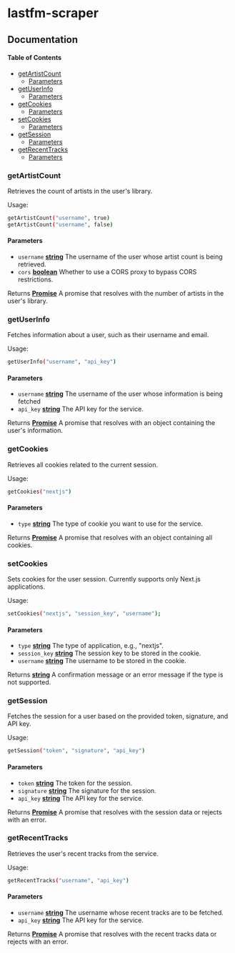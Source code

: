 # lastfm-scraper

## Documentation

<!-- Generated by documentation.js. Update this documentation by updating the source code. -->

#### Table of Contents

*   [getArtistCount](#getartistcount)
    *   [Parameters](#parameters)
*   [getUserInfo](#getuserinfo)
    *   [Parameters](#parameters-1)
*   [getCookies](#getcookies)
    *   [Parameters](#parameters-2)
*   [setCookies](#setcookies)
    *   [Parameters](#parameters-3)
*   [getSession](#getsession)
    *   [Parameters](#parameters-4)
*   [getRecentTracks](#getrecenttracks)
    *   [Parameters](#parameters-5)

### getArtistCount

Retrieves the count of artists in the user's library.

Usage:

```bash
getArtistCount("username", true)
getArtistCount("username", false)
```

#### Parameters

*   `username` **[string](https://developer.mozilla.org/docs/Web/JavaScript/Reference/Global_Objects/String)** The username of the user whose artist count is being retrieved.
*   `cors` **[boolean](https://developer.mozilla.org/docs/Web/JavaScript/Reference/Global_Objects/Boolean)** Whether to use a CORS proxy to bypass CORS restrictions.

Returns **[Promise](https://developer.mozilla.org/docs/Web/JavaScript/Reference/Global_Objects/Promise)** A promise that resolves with the number of artists in the user's library.

### getUserInfo

Fetches information about a user, such as their username and email.

Usage:

```bash
getUserInfo("username", "api_key")
```

#### Parameters

*   `username` **[string](https://developer.mozilla.org/docs/Web/JavaScript/Reference/Global_Objects/String)** The username of the user whose information is being fetched
*   `api_key` **[string](https://developer.mozilla.org/docs/Web/JavaScript/Reference/Global_Objects/String)** The API key for the service.

Returns **[Promise](https://developer.mozilla.org/docs/Web/JavaScript/Reference/Global_Objects/Promise)** A promise that resolves with an object containing the user's information.

### getCookies

Retrieves all cookies related to the current session.

Usage:

```bash
getCookies("nextjs")
```

#### Parameters

*   `type` **[string](https://developer.mozilla.org/docs/Web/JavaScript/Reference/Global_Objects/String)** The type of cookie you want to use for the service.

Returns **[Promise](https://developer.mozilla.org/docs/Web/JavaScript/Reference/Global_Objects/Promise)** A promise that resolves with an object containing all cookies.

### setCookies

Sets cookies for the user session. Currently supports only Next.js applications.

Usage:

```bash
setCookies("nextjs", "session_key", "username");
```

#### Parameters

*   `type` **[string](https://developer.mozilla.org/docs/Web/JavaScript/Reference/Global_Objects/String)** The type of application, e.g., "nextjs".
*   `session_key` **[string](https://developer.mozilla.org/docs/Web/JavaScript/Reference/Global_Objects/String)** The session key to be stored in the cookie.
*   `username` **[string](https://developer.mozilla.org/docs/Web/JavaScript/Reference/Global_Objects/String)** The username to be stored in the cookie.

Returns **[string](https://developer.mozilla.org/docs/Web/JavaScript/Reference/Global_Objects/String)** A confirmation message or an error message if the type is not supported.

### getSession

Fetches the session for a user based on the provided token, signature, and API key.

Usage:

```bash
getSession("token", "signature", "api_key")
```

#### Parameters

*   `token` **[string](https://developer.mozilla.org/docs/Web/JavaScript/Reference/Global_Objects/String)** The token for the session.
*   `signature` **[string](https://developer.mozilla.org/docs/Web/JavaScript/Reference/Global_Objects/String)** The signature for the session.
*   `api_key` **[string](https://developer.mozilla.org/docs/Web/JavaScript/Reference/Global_Objects/String)** The API key for the service.

Returns **[Promise](https://developer.mozilla.org/docs/Web/JavaScript/Reference/Global_Objects/Promise)** A promise that resolves with the session data or rejects with an error.

### getRecentTracks

Retrieves the user's recent tracks from the service.

Usage:

```bash
getRecentTracks("username", "api_key")
```

#### Parameters

*   `username` **[string](https://developer.mozilla.org/docs/Web/JavaScript/Reference/Global_Objects/String)** The username whose recent tracks are to be fetched.
*   `api_key` **[string](https://developer.mozilla.org/docs/Web/JavaScript/Reference/Global_Objects/String)** The API key for the service.

Returns **[Promise](https://developer.mozilla.org/docs/Web/JavaScript/Reference/Global_Objects/Promise)** A promise that resolves with the recent tracks data or rejects with an error.
